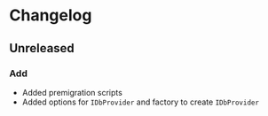 # Changelog

## Unreleased

### Add

- Added premigration scripts
- Added options for `IDbProvider` and factory to create `IDbProvider`

